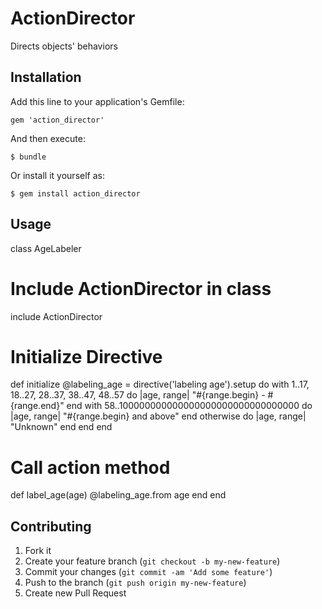 # ActionDirector

Directs objects' behaviors

## Installation

Add this line to your application's Gemfile:

    gem 'action_director'

And then execute:

    $ bundle

Or install it yourself as:

    $ gem install action_director

## Usage

class AgeLabeler
  # Include ActionDirector in class

  include ActionDirector

  # Initialize Directive

  def initialize
    @labeling_age = directive('labeling age').setup do
      with 1..17, 18..27, 28..37, 38..47, 48..57 do |age, range| "#{range.begin} - #{range.end}" end
      with 58..100000000000000000000000000000000 do |age, range| "#{range.begin} and above"    end
      otherwise                                  do |age, range| "Unknown"                     end
    end
  end

  # Call action method

  def label_age(age)
    @labeling_age.from age
  end
end

## Contributing

1. Fork it
2. Create your feature branch (`git checkout -b my-new-feature`)
3. Commit your changes (`git commit -am 'Add some feature'`)
4. Push to the branch (`git push origin my-new-feature`)
5. Create new Pull Request
